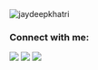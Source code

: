 <img src="https://github-readme-streak-stats.herokuapp.com/?user=jaydeepkhatri&" alt="jaydeepkhatri" />

### Connect with me:

<p>
<a href="https://twitter.com/jaydeepkhatri79" target="blank"><img src="https://img.shields.io/static/v1?style=for-the-badge&message=Twitter&color=1DA1F2&logo=Twitter&logoColor=FFFFFF&label=" /></a>
<a href="https://linkedin.com/in/jaydeep-khatri" target="blank"><img src="https://img.shields.io/static/v1?style=for-the-badge&message=LinkedIn&color=0A66C2&logo=LinkedIn&logoColor=FFFFFF&label=" /></a>
<a href="https://codepen.com/jaydeepkhatri" target="_blank"><img src="https://img.shields.io/static/v1?style=for-the-badge&message=CodePen&color=000000&logo=CodePen&logoColor=FFFFFF&label=" /></a>
</p>
